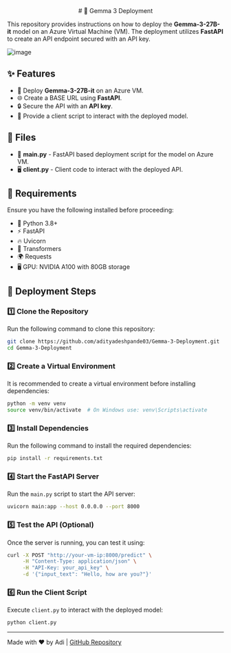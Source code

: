 <center># 🚀 Gemma 3 Deployment</center>

This repository provides instructions on how to deploy the **Gemma-3-27B-it** model on an Azure Virtual Machine (VM). The deployment utilizes **FastAPI** to create an API endpoint secured with an API key.

![image](https://github.com/user-attachments/assets/5bd9b6c5-8fa2-48ec-89cc-c88830ca756e)

## ✨ Features
- 🚀 Deploy **Gemma-3-27B-it** on an Azure VM.
- 🌐 Create a BASE URL using **FastAPI**.
- 🔒 Secure the API with an **API key**.
- 📡 Provide a client script to interact with the deployed model.

## 📂 Files
- 📝 **main.py** - FastAPI based deployment script for the model on Azure VM.
- 🖥️ **client.py** - Client code to interact with the deployed API.

## 📌 Requirements
Ensure you have the following installed before proceeding:
- 🐍 Python 3.8+
- ⚡ FastAPI
- 🔥 Uvicorn
- 🤗 Transformers
- 🌍 Requests
- 🖥️ GPU: NVIDIA A100 with 80GB storage

## 🚀 Deployment Steps

### 1️⃣ Clone the Repository
Run the following command to clone this repository:
```bash
git clone https://github.com/adityadeshpande03/Gemma-3-Deployment.git
cd Gemma-3-Deployment
```

### 2️⃣ Create a Virtual Environment
It is recommended to create a virtual environment before installing dependencies:
```bash
python -m venv venv
source venv/bin/activate  # On Windows use: venv\Scripts\activate
```

### 3️⃣ Install Dependencies
Run the following command to install the required dependencies:
```bash
pip install -r requirements.txt
```

### 4️⃣ Start the FastAPI Server
Run the `main.py` script to start the API server:
```bash
uvicorn main:app --host 0.0.0.0 --port 8000
```

### 5️⃣ Test the API (Optional)
Once the server is running, you can test it using:
```bash
curl -X POST "http://your-vm-ip:8000/predict" \
     -H "Content-Type: application/json" \
     -H "API-Key: your_api_key" \
     -d '{"input_text": "Hello, how are you?"}'
```

### 6️⃣ Run the Client Script
Execute `client.py` to interact with the deployed model:
```bash
python client.py
```

---

Made with ❤️ by Adi | [GitHub Repository](https://github.com/adityadeshpande03/Gemma-3-Deployment)
